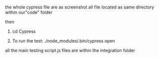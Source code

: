 the whole cypress file are as screenshot
all file located as same directory within our"code" folder

then
1. cd Cypress

2. To run the test:
   ./node_modules/.bin/cypress open

all the main testing script.js files are within the integration folder





